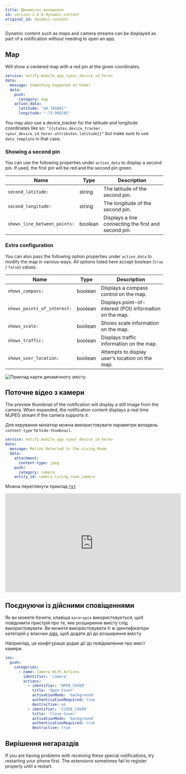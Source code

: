 ```yaml
---
title: Динамічні вкладення
id: version-2.0.0-dynamic-content
original_id: dynamic-content
---
```


Dynamic content such as maps and camera streams can be displayed as part of a notification without needing to open an app.

## Map

Will show a centered map with a red pin at the given coordinates.

```yaml
service: notify.mobile_app_<your_device_id_here>
data:
  message: Something happened at home!
  data:
    push:
      category: map
    action_data:
      latitude: "40.785091"
      longitude: "-73.968285"
```

You may also use a device_tracker for the latitude and longitude coordinates like so: `"{{states.device_tracker.<your_device_id_here>.attributes.latitude}}"` but make sure to use `data_template` in that case.

### Showing a second pin

You can use the following properties under `action_data` to display a second pin. If used, the first pin will be red and the second pin green.

| Name                         | Type    | Description                                          |
| ---------------------------- | ------- | ---------------------------------------------------- |
| `second_latitude:`           | string  | The latitude of the second pin.                      |
| `second_longitude:`          | string  | The longitude of the second pin.                     |
| `shows_line_between_points:` | boolean | Displays a line connecting the first and second pin. |

### Extra configuration

You can also pass the following option properties under `action_data` to modify the map in various ways. All options listed here accept boolean (`true` / `false`) values.

| Name                        | Type    | Description                                              |
| --------------------------- | ------- | -------------------------------------------------------- |
| `shows_compass:`            | boolean | Displays a compass control on the map.                   |
| `shows_points_of_interest:` | boolean | Displays point-of-interest (POI) information on the map. |
| `shows_scale:`              | boolean | Shows scale information on the map.                      |
| `shows_traffic:`            | boolean | Displays traffic information on the map.                 |
| `shows_user_location:`      | boolean | Attempts to display user's location on the map.          |

![Приклад карти динамічного змісту.](assets/ios/map.png)

## Поточне відео з камери

The preview thumbnail of the notification will display a still image from the camera. When expanded, the notification content displays a real time MJPEG stream if the camera supports it.

Для керування мініатюр можна використовувати параметри вкладень `content-type` та `hide-thumbnail`.

```yaml
service: notify.mobile_app_<your_device_id_here>
data:
  message: Motion Detected in the Living Room
  data:
    attachment:
      content-type: jpeg
    push:
      category: camera
    entity_id: camera.living_room_camera
```

Можна переглянути приклад [тут](https://www.youtube.com/watch?v=LmYwpxPKW0g).

<div class='videoWrapper'>
<iframe width="560" height="315" src="https://www.youtube.com/embed/LmYwpxPKW0g" frameborder="0" allowfullscreen mark="crwd-mark"></iframe>
</div>

## Поєднуючи із дійсними сповіщеннями

Як ви можете бачити, клавіша `категорія` використовується, щоб повідомити пристрій про те, яке розширення вмісту слід використовувати. Ви можете використовувати ті ж ідентифікатори категорій у власних [діях](actionable.md), щоб додати дії до розширення вмісту.

Наприклад, ця конфігурація додає дії до повідомлення про вміст камери.

```yaml
ios:
  push:
    categories:
      - name: Camera With Actions
        identifier: 'camera'
        actions:
          - identifier: 'OPEN_COVER'
            title: 'Open Cover'
            activationMode: 'background'
            authenticationRequired: true
            destructive: no
          - identifier: 'CLOSE_COVER'
            title: 'Close Cover'
            activationMode: 'background'
            authenticationRequired: true
            destructive: true
```

## Вирішення негараздів

If you are having problems with receiving these special notifications, try restarting your phone first. The extensions sometimes fail to register properly until a restart.